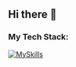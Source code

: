 ## Hi there 👋

### My Tech Stack:

[![MySkills](https://skillicons.dev/icons?i=py,go,cpp,html,css,fastapi,rabbitmq,postgres,graphql,docker,jenkins,git,linux)](https://skillicons.dev)
